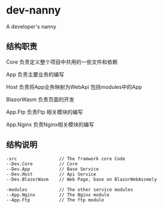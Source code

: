 # dev-nanny
A developer's nanny



## 结构职责

Core 负责定义整个项目中共用的一些文件和依赖

App 负责主要业务的编写

Host 负责将App业务映射为WebApi 包括modules中的App

BlazorWasm 负责页面的开发



App.Ftp 负责Ftp 相关模块的编写

App.Nginx 负责Nginx相关模块的编写





## 结构说明

```
-src				// The framwork core Code
--Dev.Core 			// Core
--Dev.App   		// Base Service
--Dev.Host  		// Api Service
--Dev.BlazorWasm  	// Web Page, base on BlazorWebAssmely

-modules			// The other service modules
--App.Nginx			// The Nginx module
--App.Ftp 			// The ftp module
```

